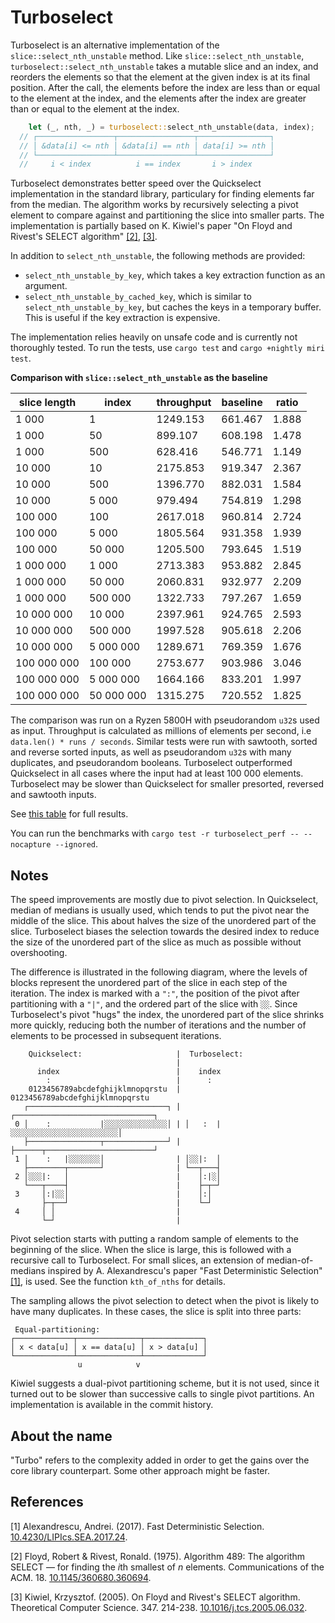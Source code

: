 # Turboselect

Turboselect is an alternative implementation of the `slice::select_nth_unstable` method. Like `slice::select_nth_unstable`, `turboselect::select_nth_unstable` takes a mutable slice and an index, and reorders the elements so that the element at the given index is at its final position. After the call, the elements before the index are less than or equal to the element at the index, and the elements after the index are greater than or equal to the element at the index.

```rust
    let (_, nth, _) = turboselect::select_nth_unstable(data, index);
  // ┌─────────────────┬─────────────────┬────────────────┐
  // │ &data[i] <= nth │ &data[i] == nth │ data[i] >= nth │
  // └─────────────────┴─────────────────┴────────────────┘
  //     i < index          i == index       i > index           
```

Turboselect demonstrates better speed over the Quickselect implementation in the standard library, particulary for finding elements far from the median. The algorithm works by recursively selecting a pivot element to compare against and partitioning the slice into smaller parts. The implementation is partially based on K. Kiwiel's paper "On Floyd and Rivest's SELECT algorithm" [[2]](https://dx.doi.org/10.1145/360680.360694), [[3]](https://dx.doi.org/10.1016/j.tcs.2005.06.032).

In addition to `select_nth_unstable`, the following methods are provided:
- `select_nth_unstable_by_key`, which takes a key extraction function as an argument.
- `select_nth_unstable_by_cached_key`, which is similar to `select_nth_unstable_by_key`, but caches the keys in a temporary buffer. This is useful if the key extraction is expensive. 
  
The implementation relies heavily on unsafe code and is currently not thoroughly tested. To run the tests, use `cargo test` and `cargo +nightly miri test`.

**Comparison with  `slice::select_nth_unstable` as the baseline**
 
| slice length | index      | throughput | baseline | ratio |
| ------------ | ---------- | ---------- | -------- | ----- |
| 1 000        | 1          | 1249.153   | 661.467  | 1.888 |
| 1 000        | 50         | 899.107    | 608.198  | 1.478 |
| 1 000        | 500        | 628.416    | 546.771  | 1.149 |
| 10 000       | 10         | 2175.853   | 919.347  | 2.367 |
| 10 000       | 500        | 1396.770   | 882.031  | 1.584 |
| 10 000       | 5 000      | 979.494    | 754.819  | 1.298 |
| 100 000      | 100        | 2617.018   | 960.814  | 2.724 |
| 100 000      | 5 000      | 1805.564   | 931.358  | 1.939 |
| 100 000      | 50 000     | 1205.500   | 793.645  | 1.519 |
| 1 000 000    | 1 000      | 2713.383   | 953.882  | 2.845 |
| 1 000 000    | 50 000     | 2060.831   | 932.977  | 2.209 |
| 1 000 000    | 500 000    | 1322.733   | 797.267  | 1.659 |
| 10 000 000   | 10 000     | 2397.961   | 924.765  | 2.593 |
| 10 000 000   | 500 000    | 1997.528   | 905.618  | 2.206 |
| 10 000 000   | 5 000 000  | 1289.671   | 769.359  | 1.676 |
| 100 000 000  | 100 000    | 2753.677   | 903.986  | 3.046 |
| 100 000 000  | 5 000 000  | 1664.166   | 833.201  | 1.997 |
| 100 000 000  | 50 000 000 | 1315.275   | 720.552  | 1.825 |
  
The comparison was run on a Ryzen 5800H with pseudorandom `u32`s used as input. Throughput is calculated as millions of elements per second, i.e `data.len() * runs / seconds`. Similar tests were run with sawtooth, sorted and reverse sorted inputs, as well as pseudorandom `u32`s with many duplicates, and pseudorandom booleans. Turboselect outperformed Quickselect in all cases where the input had at least 100 000 elements. Turboselect may be slower than Quickselect for smaller presorted, reversed and sawtooth inputs.

See [this table](bench_results.md) for full results.

You can run the benchmarks with `cargo test -r turboselect_perf -- --nocapture --ignored`.

## Notes

The speed improvements are mostly due to pivot selection. In Quickselect, median of medians is usually used, which tends to put the pivot near the middle of the slice. This about halves the size of the unordered part of the slice. Turboselect biases the selection towards the desired index to reduce the size of the unordered part of the slice as much as possible without overshooting. 

The difference is illustrated in the following diagram, where the levels of blocks represent the unordered part of the slice in each step of the iteration. The index is marked with a `":"`, the position of the pivot after partitioning with a `"|"`, and the ordered part of the slice with `░░`. Since Turboselect's pivot "hugs" the index, the unordered part of the slice shrinks more quickly, reducing both the number of iterations and the number of elements to be processed in subsequent iterations.

```text 
    Quickselect:                     |  Turboselect:
                                     |
      index                          |    index
        :                            |      :
    0123456789abcdefghijklmnopqrstu  |  0123456789abcdefghijklmnopqrstu
   ┌───────────────────────────────┐ | ┌───────────────────────────────┐
 0 │    :           |░░░░░░░░░░░░░░│ | │   :  |░░░░░░░░░░░░░░░░░░░░░░░░│
   ├────────────────┬──────────────┘ | ├──────┬────────────────────────┘
 1 │    :   |░░░░░░░│                | │░░|:  │
   ├────────┬───────┘                | └──┬───┤
 2 │░░░|:   │                        |    │:|░│
   └───┬────┤                        |    ├─┬─┘
 3     │:|░░│                        |    │:│
       ├─┬──┘                        |    └─┘
 4     │ │                           |
       └─┘                           |
```

Pivot selection starts with putting a random sample of elements to the beginning of the slice. When the slice is large, this is followed with a recursive call to Turboselect. For small slices, an extension of median-of-medians inspired by A. Alexandrescu's paper "Fast Deterministic Selection" [[1]](https://dx.doi.org/10.4230/LIPIcs.SEA.2017.24), is used. See the function `kth_of_nths` for details.

The sampling allows the pivot selection to detect when the pivot is likely to have many duplicates. In these cases, the slice is split into three parts:

```text
 Equal-partitioning:
┌─────────────┬──────────────┬─────────────┐
│ x < data[u] │ x == data[u] │ x > data[u] │
└─────────────┴──────────────┴─────────────┘
               u            v
```

Kiwiel suggests a dual-pivot partitioning scheme, but it is not used, since it turned out to be slower than successive calls to single pivot partitions. An implementation is available in the commit history.

## About the name

"Turbo" refers to the complexity added in order to get the gains over the core library counterpart. Some other approach might be faster. 

## References

[1] Alexandrescu, Andrei. (2017). Fast Deterministic Selection. [10.4230/LIPIcs.SEA.2017.24](https://dx.doi.org/10.4230/LIPIcs.SEA.2017.24). 

[2] Floyd, Robert & Rivest, Ronald. (1975). Algorithm 489: The algorithm SELECT — for finding the $i$th smallest of $n$ elements. Communications of the ACM. 18. [10.1145/360680.360694](https://dx.doi.org/10.1145/360680.360694). 

[3] Kiwiel, Krzysztof. (2005). On Floyd and Rivest's SELECT algorithm. Theoretical Computer Science. 347. 214-238. [10.1016/j.tcs.2005.06.032](https://dx.doi.org/10.1016/j.tcs.2005.06.032).  
